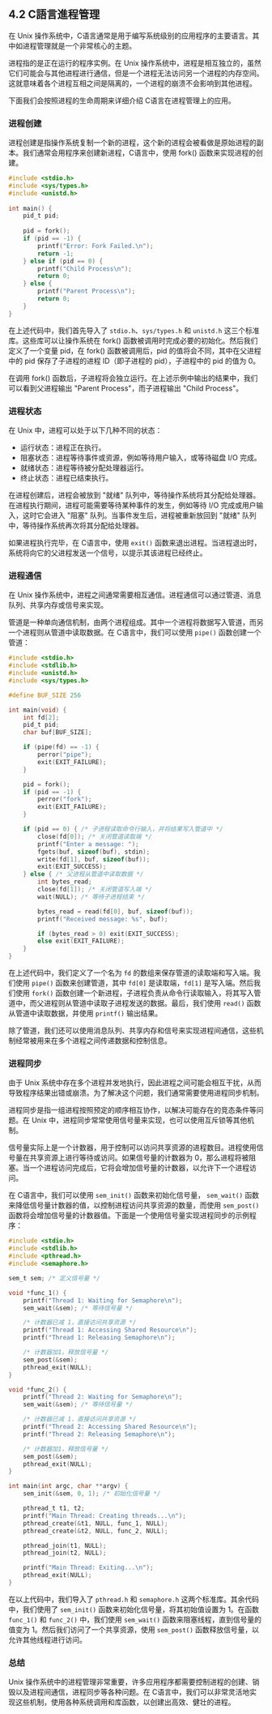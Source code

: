 ## 4.2 C語言進程管理

在 Unix 操作系统中，C语言通常是用于编写系统级别的应用程序的主要语言。其中如进程管理就是一个非常核心的主题。

进程指的是正在运行的程序实例。在 Unix 操作系统中，进程是相互独立的，虽然它们可能会与其他进程进行通信，但是一个进程无法访问另一个进程的内存空间。这就意味着各个进程互相之间是隔离的，一个进程的崩溃不会影响到其他进程。

下面我们会按照进程的生命周期来详细介绍 C语言在进程管理上的应用。

### 进程创建

进程创建是指操作系统复制一个新的进程，这个新的进程会被看做是原始进程的副本。我们通常会用程序来创建新进程，C语言中，使用 fork() 函数来实现进程的创建。

```c
#include <stdio.h>
#include <sys/types.h>
#include <unistd.h>
 
int main() {
    pid_t pid;
 
    pid = fork();
    if (pid == -1) {
        printf("Error: Fork Failed.\n");
        return -1;
    } else if (pid == 0) {
        printf("Child Process\n");
        return 0;
    } else {
        printf("Parent Process\n");
        return 0;
    }
}
```

在上述代码中，我们首先导入了 `stdio.h`、`sys/types.h` 和 `unistd.h` 这三个标准库。这些库可以让操作系统在 fork() 函数被调用时完成必要的初始化。然后我们定义了一个变量 pid，在 fork() 函数被调用后，pid 的值将会不同，其中在父进程中的 pid 保存了子进程的进程 ID（即子进程的 pid），子进程中的 pid 的值为 0。

在调用 fork() 函数后，子进程将会独立运行。在上述示例中输出的结果中，我们可以看到父进程输出 "Parent Process"，而子进程输出 "Child Process"。

### 进程状态

在 Unix 中，进程可以处于以下几种不同的状态：

* 运行状态：进程正在执行。
* 阻塞状态：进程等待事件或资源，例如等待用户输入，或等待磁盘 I/O 完成。
* 就绪状态：进程等待被分配处理器运行。
* 终止状态：进程已结束执行。

在进程创建后，进程会被放到 "就绪" 队列中，等待操作系统将其分配给处理器。在进程执行期间，进程可能需要等待某种事件的发生，例如等待 I/O 完成或用户输入，这时它会进入 "阻塞" 队列。当事件发生后，进程被重新放回到 "就绪" 队列中，等待操作系统再次将其分配给处理器。

如果进程执行完毕，在 C语言中，使用 `exit()` 函数来退出进程。当进程退出时，系统将向它的父进程发送一个信号，以提示其该进程已经终止。

### 进程通信

在 Unix 操作系统中，进程之间通常需要相互通信。进程通信可以通过管道、消息队列、共享内存或信号来实现。

管道是一种单向通信机制，由两个进程组成。其中一个进程将数据写入管道，而另一个进程则从管道中读取数据。在 C语言中，我们可以使用 `pipe()` 函数创建一个管道：

```c
#include <stdio.h>
#include <stdlib.h>
#include <unistd.h>
#include <sys/types.h>

#define BUF_SIZE 256

int main(void) {
    int fd[2];
    pid_t pid;
    char buf[BUF_SIZE];

    if (pipe(fd) == -1) {
        perror("pipe");
        exit(EXIT_FAILURE);
    }

    pid = fork();
    if (pid == -1) {
        perror("fork");
        exit(EXIT_FAILURE);
    }

    if (pid == 0) { /* 子进程读取命令行输入，并将结果写入管道中 */
        close(fd[0]); /* 关闭管道读取端 */
        printf("Enter a message: ");
        fgets(buf, sizeof(buf), stdin);
        write(fd[1], buf, sizeof(buf));
        exit(EXIT_SUCCESS);
	} else { /* 父进程从管道中读取数据 */
        int bytes_read;
        close(fd[1]); /* 关闭管道写入端 */
        wait(NULL); /* 等待子进程结束 */

        bytes_read = read(fd[0], buf, sizeof(buf));
        printf("Received message: %s", buf);

        if (bytes_read > 0) exit(EXIT_SUCCESS);
        else exit(EXIT_FAILURE);
	}
}
```

在上述代码中，我们定义了一个名为 `fd` 的数组来保存管道的读取端和写入端。我们使用 `pipe()` 函数来创建管道，其中 `fd[0]` 是读取端，`fd[1]` 是写入端。然后我们使用 `fork()` 函数创建一个新进程，子进程负责从命令行读取输入，将其写入管道中，而父进程则从管道中读取子进程发送的数据。最后，我们使用 `read()` 函数从管道中读取数据，并使用 `printf()` 输出结果。

除了管道，我们还可以使用消息队列、共享内存和信号来实现进程间通信，这些机制经常被用来在多个进程之间传递数据和控制信息。

### 进程同步

由于 Unix 系统中存在多个进程并发地执行，因此进程之间可能会相互干扰，从而导致程序结果出错或崩溃。为了解决这个问题，我们通常需要使用进程同步机制。

进程同步是指一组进程按照预定的顺序相互协作，以解决可能存在的竞态条件等问题。在 Unix 中，进程同步常常使用信号量来实现，也可以使用互斥锁等其他机制。

信号量实际上是一个计数器，用于控制可以访问共享资源的进程数目。进程使用信号量在共享资源上进行等待或访问。如果信号量的计数器为 0，那么进程将被阻塞。当一个进程访问完成后，它将会增加信号量的计数器，以允许下一个进程访问。

在 C语言中，我们可以使用 `sem_init()` 函数来初始化信号量， `sem_wait()` 函数来降低信号量计数器的值，以控制进程访问共享资源的数量，而使用 `sem_post()` 函数将会增加信号量的计数器值。下面是一个使用信号量实现进程同步的示例程序：

```c
#include <stdio.h>
#include <stdlib.h>
#include <pthread.h>
#include <semaphore.h>

sem_t sem; /* 定义信号量 */

void *func_1() {
    printf("Thread 1: Waiting for Semaphore\n");
    sem_wait(&sem); /* 等待信号量 */

    /* 计数器已减 1，直接访问共享资源 */
    printf("Thread 1: Accessing Shared Resource\n");
    printf("Thread 1: Releasing Semaphore\n");

    /* 计数器加1，释放信号量 */
    sem_post(&sem);
    pthread_exit(NULL);
}

void *func_2() {
    printf("Thread 2: Waiting for Semaphore\n");
    sem_wait(&sem); /* 等待信号量 */

    /* 计数器已减 1，直接访问共享资源 */
    printf("Thread 2: Accessing Shared Resource\n");
    printf("Thread 2: Releasing Semaphore\n");

    /* 计数器加1，释放信号量 */
    sem_post(&sem);
    pthread_exit(NULL);
}

int main(int argc, char **argv) {
    sem_init(&sem, 0, 1); /* 初始化信号量 */

    pthread_t t1, t2;
    printf("Main Thread: Creating threads...\n");
    pthread_create(&t1, NULL, func_1, NULL);
    pthread_create(&t2, NULL, func_2, NULL);

    pthread_join(t1, NULL);
    pthread_join(t2, NULL);

    printf("Main Thread: Exiting...\n");
    pthread_exit(NULL);
}
```

在以上代码中，我们导入了 `pthread.h` 和 `semaphore.h` 这两个标准库。其余代码中，我们使用了 `sem_init()` 函数来初始化信号量，将其初始值设置为 1。在函数 `func_1()` 和 `func_2()` 中，我们使用 `sem_wait()` 函数来阻塞线程，直到信号量的值变为 1。然后我们访问了一个共享资源，使用 `sem_post()` 函数释放信号量，以允许其他线程进行访问。

### 总结

Unix 操作系统中的进程管理非常重要，许多应用程序都需要控制进程的创建、销毁以及进程间通信，进程同步等各种问题。在 C语言中，我们可以非常灵活地实现这些机制，使用各种系统调用和库函数，以创建出高效、健壮的进程。